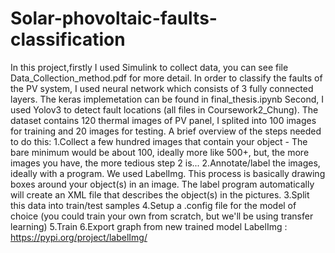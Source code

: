 # Solar-phovoltaic-faults-classification
In this project,firstly I used Simulink to collect data, you can see file Data_Collection_method.pdf for more detail.
In order to classify the faults of the PV system, I used neural network which consists of 3 fully connected layers. The keras implemetation can be found in final_thesis.ipynb
Second, I used Yolov3 to detect fault locations (all files in Coursework2_Chung). The dataset contains 120 thermal images of PV panel, I splited into 100 images for training and 20 images for testing.
A brief overview of the steps needed to do this:
1.Collect a few hundred images that contain your object - The bare minimum would be about 100, ideally more like 500+, but, the more images you have, the more tedious step 2 is...
2.Annotate/label the images, ideally with a program. We used LabelImg. This process is basically drawing boxes around your object(s) in an image. The label program automatically will create an XML file that describes the object(s) in the pictures.
3.Split this data into train/test samples
4.Setup a .config file for the model of choice (you could train your own from scratch, but we'll be using transfer learning)
5.Train
6.Export graph from new trained model
LabelImg : https://pypi.org/project/labelImg/
